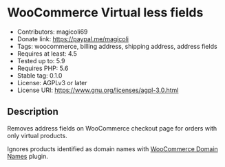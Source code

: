 # WooCommerce Virtual less fields

- Contributors: magicoli69
- Donate link: <https://paypal.me/magicoli>
- Tags: woocommerce, billing address, shipping address, address fields
- Requires at least: 4.5
- Tested up to: 5.9
- Requires PHP: 5.6
- Stable tag: 0.1.0
- License: AGPLv3 or later
- License URI: <https://www.gnu.org/licenses/agpl-3.0.html>

## Description

Removes address fields on WooCommerce checkout page for orders with only virtual products.

Ignores products identified as domain names with [WooCommerce Domain Names](https://magiiic.com/wordpress/plugins/wc-domain-names/) plugin.
